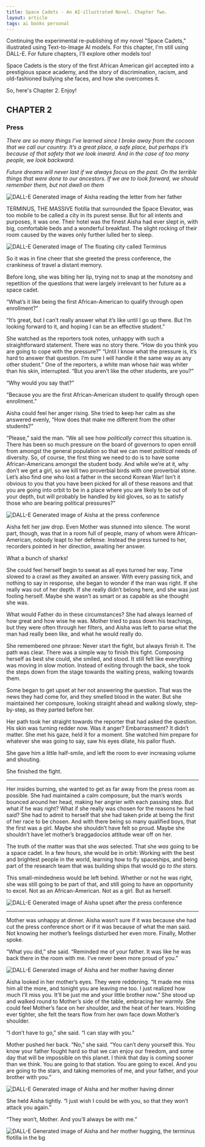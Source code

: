 ```yaml
---
title: Space Cadets - An AI-illustrated Novel. Chapter Two.
layout: article
tags: ai books personal
---
```


Continuing the experimental re-publishing of my novel "Space Cadets," illustrated using Text-to-Image AI models. For this chapter, I'm still using DALL-E. For future chapters, I'll explore other models too!

Space Cadets is the story of the first African American girl accepted into a prestigious space academy, and the story of discrimination, racism, and old-fashioned bullying she faces, and how she overcomes it.

So, here's Chapter 2. Enjoy! 


## CHAPTER 2 

### Press 

*There are so many things I’ve learned since I broke away from the cocoon that we call our country. It’s a great place, a safe place, but perhaps it’s because of that safety that we look inward. 
And in the case of too many people, we look backward.* 

*Future dreams will never last if we always focus on the past. On the terrible things that were done to our ancestors. If we are to look forward, we should remember them, but not dwell on them*


![DALL-E Generated image of Aisha reading the letter from her father](http://storage.googleapis.com/odml-codelabs/Images/SC/Part1/space-cadets-2-1.png)

TERMINUS, THE MASSIVE flotilla that surrounded the Space Elevator, was too mobile to be called a city in its purest sense. But for all intents and purposes, it was one. Their hotel was the finest Aisha had ever slept in, with big, comfortable beds and a wonderful breakfast. The slight rocking of their room caused by the waves only further lulled her to sleep. 

![DALL-E Generated image of The floating city called Terminus](http://storage.googleapis.com/odml-codelabs/Images/SC/Part1/space-cadets-2-2.png)

So it was in fine cheer that she greeted the press conference, the crankiness of travel a distant memory. 

Before long, she was biting her lip, trying not to snap at the monotony and repetition of the questions that were largely irrelevant to her future as a space cadet. 

“What’s it like being the first African-American to qualify through open enrollment?” 

“It’s great, but I can’t really answer what it’s like until I go up there. But I’m looking forward to it, and hoping I can be an effective student.”


She watched as the reporters took notes, unhappy with such a straightforward statement. There was no story there. “How do you think you are going to cope with the pressure?” “Until I know what the pressure is, it’s hard to answer that question. I’m sure I will handle it the same way as any other student.” One of the reporters, a white man whose hair was whiter than his skin, interrupted. “But you aren’t like the other students, are you?” 

“Why would you say that?” 

“Because you are the first African-American student to qualify through open enrollment.” 

Aisha could feel her anger rising. She tried to keep her calm as she answered evenly, “How does that make me different from the other students?” 

“Please,” said the man. “We all see how *politically correct* this situation is. There has been so much pressure on the board of governors to open enroll from amongst the general population so that we can meet *political* needs of diversity. So, of course, the first thing we need to do is to have some African-Americans amongst the student body. And while we’re at it, why don’t we get a girl, so we kill two proverbial birds with one proverbial stone. Let’s also find one who lost a father in the second Korean War! Isn’t it obvious to you that you have been picked for all of these reasons and that you are going into orbit to be in a place where you are likely to be out of your depth, but will probably be handled by kid gloves, so as to satisfy those who are bearing political pressures?” 

![DALL-E Generated image of Aisha at the press conference](http://storage.googleapis.com/odml-codelabs/Images/SC/Part1/space-cadets-2-7.png)

Aisha felt her jaw drop. Even Mother was stunned into silence. The worst part, though, was that in a room full of people, many of whom were African-American, nobody leapt to her defense. Instead the press turned to her, recorders pointed in her direction, awaiting her answer.

What a bunch of sharks! 

She could feel herself begin to sweat as all eyes turned her way. Time slowed to a crawl as they awaited an answer. With every passing tick, and nothing to say in response, she began to wonder if the man was right. If she really was out of her depth. If she really didn’t belong here, and she was just fooling herself. Maybe she wasn’t as smart or as capable as she thought she was.


What would Father do in these circumstances? She had always learned of how great and how wise he was. Mother tried to pass down his teachings, but they were often through her filters, and Aisha was left to parse what the man had really been like, and what he would really do. 

She remembered one phrase: Never start the fight, but always finish it. The path was clear. There was a simple way to finish this fight. Composing herself as best she could, she smiled, and stood. It still felt like everything was moving in slow motion. Instead of exiting through the back, she took the steps down from the stage towards the waiting press, walking towards them. 

Some began to get upset at her not answering the question. That was the news they had come for, and they smelled blood in the water. But she maintained her composure, looking straight ahead and walking slowly, step-by-step, as they parted before her. 

Her path took her straight towards the reporter that had asked the question. His skin was turning redder now. Was it anger? Embarrassment? It didn’t matter. She met his gaze, held it for a moment. She watched him prepare for whatever she was going to say, saw his eyes dilate, his pallor flush. 

She gave him a little half-smile, and left the room to ever increasing volume and shouting. 

She finished the fight. 

*** 

Her insides burning, she wanted to get as far away from the press room as possible. She had maintained a calm composure, but the man’s words bounced around her head, making her angrier with each passing step. 
But what if he was right? What if she really was chosen for the reasons he had said? She had to admit to herself that she had taken pride at being the first of her race to be chosen. And with there being so many qualified boys, that the first was a girl. Maybe she shouldn’t have felt so proud. Maybe she shouldn’t have let mother’s braggadocios attitude wear off on her.

The truth of the matter was that she *was* selected. That she *was* going to be a space cadet. In a few hours, she would be in orbit: Working with the best and brightest people in the world, learning how to fly spaceships, and being part of the research team that was building ships that would go *to the stars.* 

This small-mindedness would be left behind. Whether or not he was right, she was still going to be part of that, and still going to have an opportunity to excel. Not as an African-American. Not as a girl. But as herself. 

![DALL-E Generated image of Aisha upset after the press conference](http://storage.googleapis.com/odml-codelabs/Images/SC/Part1/space-cadets-2-3.png)


*** 

Mother was unhappy at dinner. Aisha wasn’t sure if it was because she had cut the press conference short or if it was because of what the man said. Not knowing her mother’s feelings disturbed her even more. Finally, Mother spoke. 

“What you did,” she said. “Reminded me of your father. It was like he was back there in the room with me. I’ve never been more proud of you.” 

![DALL-E Generated image of Aisha and her mother having dinner](http://storage.googleapis.com/odml-codelabs/Images/SC/Part1/space-cadets-2-4.png)

Aisha looked in her mother’s eyes. They were reddening. “It made me miss him all the more, and tonight you are leaving me too. I just realized how much I’ll miss you. It’ll be just me and your little brother now.” 
She stood up and walked round to Mother’s side of the table, embracing her warmly. She could feel Mother’s face on her shoulder, and the heat of her tears. Holding ever tighter, she felt the tears flow from her own face down Mother’s shoulder. 

“I don’t have to go,” she said. “I can stay with you.” 

Mother pushed her back. “No,” she said. “You can’t deny yourself this. You know your father fought hard so that we can enjoy our freedom, and some day that will be impossible on this planet. I think that day is coming sooner than we think. You are going to that station. You are going to excel. And you are going to the stars, and taking memories of me, and your father, and your brother with you.” 

![DALL-E Generated image of Aisha and her mother having dinner](http://storage.googleapis.com/odml-codelabs/Images/SC/Part1/space-cadets-2-5.png)

She held Aisha tightly. “I just wish I could be with you, so that they won’t attack you again.” 

“They won’t, Mother. And you’ll always be with me.”

![DALL-E Generated image of Aisha and her mother hugging, the terminus flotilla in the bg](http://storage.googleapis.com/odml-codelabs/Images/SC/Part1/space-cadets-2-6.png)


